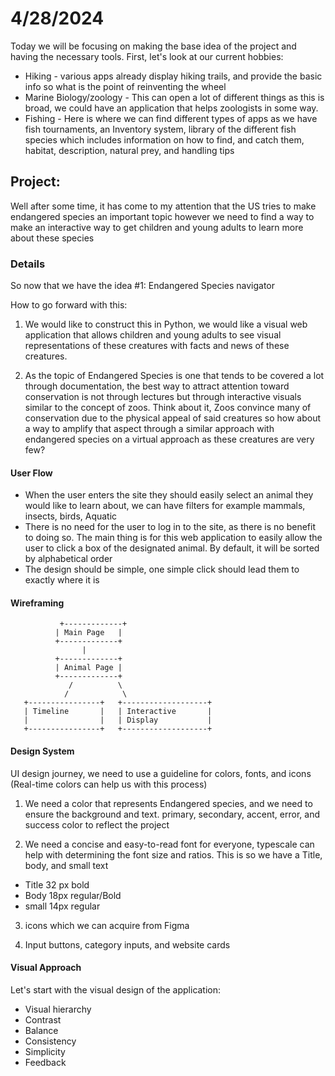 # 4/28/2024

Today we will be focusing on making the base idea of the project and having the necessary tools. First, let's look at our current hobbies:

* Hiking - various apps already display hiking trails, and provide the basic info so what is the point of reinventing the wheel
* Marine Biology/zoology - This can open a lot of different things as this is broad, we could have an application that helps zoologists in some way. 
* Fishing - Here is where we can find different types of apps as we have fish tournaments, an Inventory system, library of the different fish species which includes information on how to find, and catch them, habitat, description, natural prey, and handling tips


## Project:
Well after some time, it has come to my attention that the US tries to make endangered species an important topic however we need to find a way to make an interactive way to get children and young adults to learn more about these species

### Details 
So now that we have the idea #1: Endangered Species navigator

How to go forward with this:
1. We would like to construct this in Python, we would like a visual web application that allows children and young adults to see visual representations of these creatures with facts and news of these creatures.
 
2. As the topic of Endangered Species is one that tends to be covered a lot through documentation, the best way to attract attention toward conservation is not through lectures but through interactive visuals similar to the concept of zoos. Think about it, Zoos convince many of conservation due to the physical appeal of said creatures so how about a way to amplify that aspect through a similar approach with endangered species on a virtual approach as these creatures are very few?

#### User Flow

* When the user enters the site they should easily select an animal they would like to learn about, we can have filters for example mammals, insects, birds, Aquatic
* There is no need for the user to log in to the site, as there is no benefit to doing so. The main thing is for this web application to easily allow the user to click a box of the designated animal. By default, it will be sorted by alphabetical order
* The design should be simple, one simple click should lead them to exactly where it is

#### Wireframing
```
           +-------------+
          | Main Page   |
          +-------------+
                |
          +-------------+
          | Animal Page |
          +-------------+
             /          \
            /            \
   +----------------+   +-------------------+
   | Timeline       |   | Interactive       |
   |                |   | Display           |
   +----------------+   +-------------------+
```

#### Design System 

UI design journey, we need to use a guideline for colors, fonts, and icons (Real-time colors can help us with this process)

1. We need a color that represents Endangered species, and we need to ensure the background and text. primary, secondary, accent, error, and success color to reflect the project
 
2. We need a concise and easy-to-read font for everyone, typescale can help with determining the font size and ratios. This is so we have a Title, body, and small text
 * Title 32 px bold
 * Body 18px regular/Bold
 * small 14px regular
 
3. icons which we can acquire from Figma
 
4. Input buttons, category inputs, and website cards
 
#### Visual Approach

Let's start with the visual design of the application:
 * Visual hierarchy
 * Contrast
 * Balance
 * Consistency
 * Simplicity
 * Feedback 





